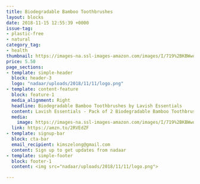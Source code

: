 ```yaml
---
title: Biodegradable Bamboo Toothbrushes
layout: blocks
date: 2018-11-15 12:55:39 +0000
issue-tag:
- plastic-free
- natural
category_tag:
- health
thumbnail: https://images-na.ssl-images-amazon.com/images/I/719%2BKBWwo6L._SL1500_.jpg
price: 5.50
page_sections:
- template: simple-header
  block: header-3
  logo: "nadaar/uploads/2018/11/11/logo.png"
- template: content-feature
  block: feature-1
  media_alignment: Right
  headline: Biodegradable Bamboo Toothbrushes by Lavish Essentials 
  content: Lavish Essentials - Pack of 2 Biodegradable Bamboo Toothbrushes | Ergonomic and Vegan | Soft Bristles Infused with Vegetable Charcoal … (2 Pack)
  media:
    image: https://images-na.ssl-images-amazon.com/images/I/719%2BKBWwo6L._SL1500_.jpg
  link: https://amzn.to/2RVEdZF
- template: signup-bar
  block: cta-bar
  email_recipient: kimszelong@gmail.com
  content: Sign up to get updates from nadaar
- template: simple-footer
  block: footer-1
  content: <img src="nadaar/uploads/2018/11/11/logo.png">

---
```

